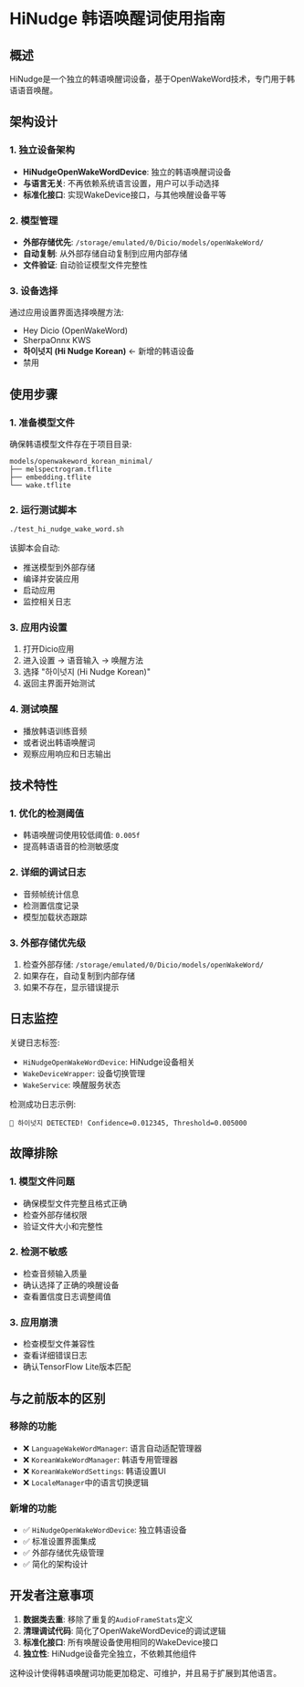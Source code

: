 # HiNudge 韩语唤醒词使用指南

## 概述

HiNudge是一个独立的韩语唤醒词设备，基于OpenWakeWord技术，专门用于韩语语音唤醒。

## 架构设计

### 1. 独立设备架构
- **HiNudgeOpenWakeWordDevice**: 独立的韩语唤醒词设备
- **与语言无关**: 不再依赖系统语言设置，用户可以手动选择
- **标准化接口**: 实现WakeDevice接口，与其他唤醒设备平等

### 2. 模型管理
- **外部存储优先**: `/storage/emulated/0/Dicio/models/openWakeWord/`
- **自动复制**: 从外部存储自动复制到应用内部存储
- **文件验证**: 自动验证模型文件完整性

### 3. 设备选择
通过应用设置界面选择唤醒方法:
- Hey Dicio (OpenWakeWord)
- SherpaOnnx KWS  
- **하이넛지 (Hi Nudge Korean)** ← 新增的韩语设备
- 禁用

## 使用步骤

### 1. 准备模型文件
确保韩语模型文件存在于项目目录:
```
models/openwakeword_korean_minimal/
├── melspectrogram.tflite
├── embedding.tflite
└── wake.tflite
```

### 2. 运行测试脚本
```bash
./test_hi_nudge_wake_word.sh
```

该脚本会自动:
- 推送模型到外部存储
- 编译并安装应用
- 启动应用
- 监控相关日志

### 3. 应用内设置
1. 打开Dicio应用
2. 进入设置 → 语音输入 → 唤醒方法
3. 选择 "하이넛지 (Hi Nudge Korean)"
4. 返回主界面开始测试

### 4. 测试唤醒
- 播放韩语训练音频
- 或者说出韩语唤醒词
- 观察应用响应和日志输出

## 技术特性

### 1. 优化的检测阈值
- 韩语唤醒词使用较低阈值: `0.005f`
- 提高韩语语音的检测敏感度

### 2. 详细的调试日志
- 音频帧统计信息
- 检测置信度记录
- 模型加载状态跟踪

### 3. 外部存储优先级
1. 检查外部存储: `/storage/emulated/0/Dicio/models/openWakeWord/`
2. 如果存在，自动复制到内部存储
3. 如果不存在，显示错误提示

## 日志监控

关键日志标签:
- `HiNudgeOpenWakeWordDevice`: HiNudge设备相关
- `WakeDeviceWrapper`: 设备切换管理
- `WakeService`: 唤醒服务状态

检测成功日志示例:
```
🎯 하이넛지 DETECTED! Confidence=0.012345, Threshold=0.005000
```

## 故障排除

### 1. 模型文件问题
- 确保模型文件完整且格式正确
- 检查外部存储权限
- 验证文件大小和完整性

### 2. 检测不敏感
- 检查音频输入质量
- 确认选择了正确的唤醒设备
- 查看置信度日志调整阈值

### 3. 应用崩溃
- 检查模型文件兼容性
- 查看详细错误日志
- 确认TensorFlow Lite版本匹配

## 与之前版本的区别

### 移除的功能
- ❌ `LanguageWakeWordManager`: 语言自动适配管理器
- ❌ `KoreanWakeWordManager`: 韩语专用管理器  
- ❌ `KoreanWakeWordSettings`: 韩语设置UI
- ❌ `LocaleManager`中的语言切换逻辑

### 新增的功能
- ✅ `HiNudgeOpenWakeWordDevice`: 独立韩语设备
- ✅ 标准设置界面集成
- ✅ 外部存储优先级管理
- ✅ 简化的架构设计

## 开发者注意事项

1. **数据类去重**: 移除了重复的`AudioFrameStats`定义
2. **清理调试代码**: 简化了OpenWakeWordDevice的调试逻辑
3. **标准化接口**: 所有唤醒设备使用相同的WakeDevice接口
4. **独立性**: HiNudge设备完全独立，不依赖其他组件

这种设计使得韩语唤醒词功能更加稳定、可维护，并且易于扩展到其他语言。
